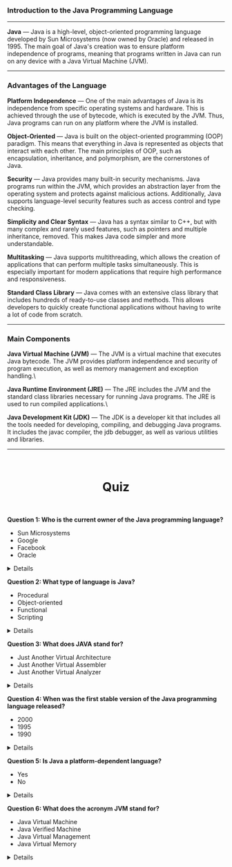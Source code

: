 ### Introduction to the Java Programming Language

---

**Java** — Java is a high-level, object-oriented programming language developed by Sun Microsystems
(now owned by Oracle) and released in 1995. The main goal of Java's creation was to ensure platform independence of
programs, meaning that programs written in Java can run on any device with a Java Virtual Machine (JVM).

---

### Advantages of the Language

**Platform Independence** — One of the main advantages of Java is its independence from specific operating systems and
hardware. This is achieved through the use of bytecode, which is executed by the JVM. Thus, Java programs can run on
any platform where the JVM is installed.

**Object-Oriented** — Java is built on the object-oriented programming (OOP) paradigm. This means that everything in
Java is represented as objects that interact with each other. The main principles of OOP, such as encapsulation,
inheritance, and polymorphism, are the cornerstones of Java.

**Security** — Java provides many built-in security mechanisms. Java programs run within the JVM, which provides an
abstraction layer from the operating system and protects against malicious actions. Additionally, Java supports
language-level security features such as access control and type checking.

**Simplicity and Clear Syntax** — Java has a syntax similar to C++, but with many complex and rarely used features,
such as pointers and multiple inheritance, removed. This makes Java code simpler and more understandable.

**Multitasking** — Java supports multithreading, which allows the creation of applications that can perform multiple
tasks simultaneously. This is especially important for modern applications that require high performance and
responsiveness.
 
**Standard Class Library** — Java comes with an extensive class library that includes hundreds of ready-to-use classes
and methods. This allows developers to quickly create functional applications without having to write a lot of code
from scratch.

---
    
### Main Components

**Java Virtual Machine (JVM)** — The JVM is a virtual machine that executes Java bytecode. The JVM provides platform
independence and security of program execution, as well as memory management and exception handling.\

**Java Runtime Environment (JRE)** — The JRE includes the JVM and the standard class libraries necessary for running
Java programs. The JRE is used to run compiled applications.\

**Java Development Kit (JDK)** — The JDK is a developer kit that includes all the tools needed for developing,
compiling, and debugging Java programs. It includes the javac compiler, the jdb debugger, as well as various utilities
and libraries.

---
<br>
    <h1 align="center">
     Quiz
    </h1>
<br/>

**Question 1: Who is the current owner of the Java programming language?**

- Sun Microsystems
- Google
- Facebook
- Oracle

<details>
    <br/><p><strong>Answer: </strong>Oracle</p><br/>
</details>

**Question 2: What type of language is Java?**

- Procedural
- Object-oriented
- Functional
- Scripting

<details>
    <br/><p><strong>Answer: </strong>Object-oriented</p><br/>
</details>

**Question 3: What does JAVA stand for?**

- Just Another Virtual Architecture
- Just Another Virtual Assembler
- Just Another Virtual Analyzer

<details>
    <br/><p><strong>Answer: </strong>It does not stand for anything</p><br/>
</details>

**Question 4: When was the first stable version of the Java programming language released?**

- 2000
- 1995
- 1990

<details>
    <br/><p><strong>Answer: </strong>1995</p><br/>
</details>

**Question 5: Is Java a platform-dependent language?**

- Yes
- No

<details>
    <br/><p><strong>Answer: </strong>No</p><br/>
</details>

**Question 6: What does the acronym JVM stand for?**

- Java Virtual Machine
- Java Verified Machine
- Java Virtual Management
- Java Virtual Memory

<details>
    <br/><p><strong>Answer: </strong>Java Virtual Machine</p><br/>
</details>
